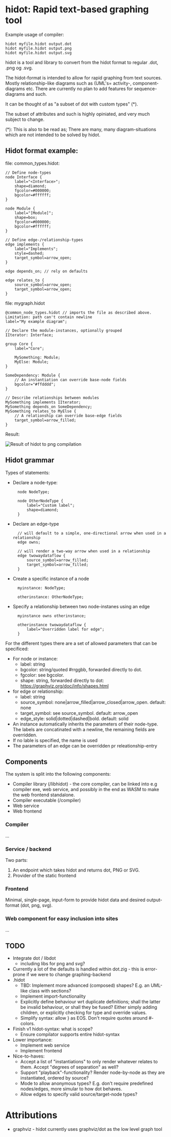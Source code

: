 hidot: Rapid text-based graphing tool
============================

Example usage of compiler:

    hidot myfile.hidot output.dot
    hidot myfile.hidot output.png
    hidot myfile.hidot output.svg

hidot is a tool and library to convert from the hidot format to regular .dot, .png og .svg.

The hidot-format is intended to allow for rapid graphing from text sources. Mostly relationship-like diagrams such as (UML's= activity-, component-diagrams etc. There are currently no plan to add features for sequence-diagrams and such.

It can be thought of as "a subset of dot with custom types" (*).

The subset of attributes and such is highly opiniated, and very much subject to change.

(*): This is also to be read as; There are many, many diagram-situations which are not intended to be solved by hidot.


Hidot format example:
---------------

file: common_types.hidot:

    // Define node-types
    node Interface {
        label="<Interface>";
        shape=diamond;
        fgcolor=#000000;
        bgcolor=#ffffff;
    }

    node Module {
        label="[Module]";
        shape=box;
        fgcolor=#000000;
        bgcolor=#ffffff;
    }

    // Define edge-/relationship-types
    edge implements {
        label="Implements";
        style=dashed;
        target_symbol=arrow_open;
    }

    edge depends_on; // rely on defaults

    edge relates_to {
        source_symbol=arrow_open;
        target_symbol=arrow_open;
    }

file: mygraph.hidot

    @common_node_types.hidot // imports the file as described above. Limitation: path can't contain newline
    label="My example diagram";

    // Declare the module-instances, optionally grouped
    IIterator: Interface;

    group Core {
        label="Core";

        MySomething: Module;
        MyElse: Module;
    }

    SomeDependency: Module {
        // An instantiation can override base-node fields
        bgcolor="#ffdddd";
    }

    // Describe relationships between modules
    MySomething implements IIterator;
    MySomething depends_on SomeDependency;
    MySomething relates_to MyElse {
        // A relationship can override base-edge fields
        target_symbol=arrow_filled;
    }


Result:

![Result of hidot to png compilation](examples/readme_example.hidot.png)

Hidot grammar
-----------
Types of statements:

* Declare a node-type:

        node NodeType;

        node OtherNodeType {
            label="Custom label";
            shape=diamond;
        }

* Declare an edge-type

        // will default to a simple, one-directional arrow when used in a relationship
        edge owns;

        // will render a two-way arrow when used in a relationship
        edge twowaydataflow {
            source_symbol=arrow_filled;
            target_symbol=arrow_filled;
        }

* Create a specific instance of a node

        myinstance: NodeType;

        otherinstance: OtherNodeType;

* Specify a relationship between two node-instanes using an edge

        myinstance owns otherinstance;

        otherinstance twowaydataflow {
            label="Overridden label for edge";
        }

For the different types there are a set of allowed parameters that can be specificed:

* For node or instance:
    * label: string
    * bgcolor: string/quoted #rrggbb, forwarded directly to dot.
    * fgcolor: see bgcolor.
    * shape: string, forwarded directly to dot: https://graphviz.org/doc/info/shapes.html
* for edge or relationship:
    * label: string
    * source_symbol: none|arrow_filled|arrow_closed|arrow_open. default: none
    * target_symbol: see source_symbol. default: arrow_open
    * edge_style: solid|dotted|dashed|bold. default: solid
* An instance automatically inherits the parameters of their node-type. The labels are concatinated with a newline, the remaining fields are overridden.
* If no lable is specified, the name is used
* The parameters of an edge can be overridden pr releationship-entry

Components
-----------

The system is split into the following components:
* Compiler library (/libhidot) - the core compiler, can be linked into e.g compiler exe, web service, and possibly in the end as WASM to make the web frontend standalone.
* Compiler executable (/compiler)
* Web service
* Web frontend

### Compiler

...

### Service / backend

Two parts:
1. An endpoint which takes hidot and returns dot, PNG or SVG.
1. Provider of the static frontend

### Frontend

Minimal, single-page, input-form to provide hidot data and desired output-format (dot, png, svg).


### Web component for easy inclusion into sites

...

TODO
---------
* Integrate dot / libdot
    * including libs for png and svg?
* Currently a lot of the defaults is handled within dot.zig - this is error-prone if we were to change graphing-backend
* .hidot
    * TBD: Implement more advanced (composed) shapes? E.g. an UML-like class with sections?
    * Implement import-functionality
    * Explicitly define behaviour wrt duplicate definitions; shall the latter be invalid behaviour, or shall they be fused? Either simply adding children, or explicitly checking for type and override values.
    * Simplify syntax: allow } as EOS. Don't require quotes around #-colors.
* Finish v1 hidot-syntax: what is scope?
    * Ensure compilator supports entire hidot-syntax
* Lower importance:
    * Implement web service
    * Implement frontend
* Nice-to-haves:
    * Accept a list of "instantiations" to only render whatever relates to them. Accept "degrees of separation" as well?
    * Support "playback"-functionality? Render node-by-node as they are instantiated, ordered by source?
    * Mode to allow anonymous types? E.g. don't require predefined nodes/edges, more simular to how dot behaves.
    * Allow edges to specify valid source/target-node types?


Attributions
============
* graphviz - hidot currently uses graphviz/dot as the low level graph tool
